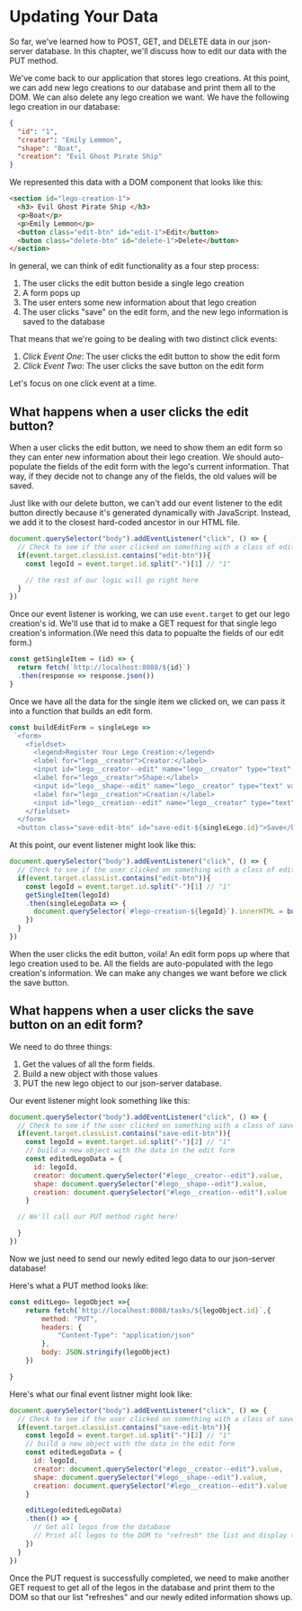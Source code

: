 # Updating Your Data

So far, we've learned how to POST, GET, and DELETE data in our json-server database. In this chapter, we'll discuss how to edit our data with the PUT method.

We've come back to our application that stores lego creations. At this point, we can add new lego creations to our database and print them all to the DOM. We can also delete any lego creation we want. We have the following lego creation in our database:
```json
{
  "id": "1",
  "creator": "Emily Lemmon",
  "shape": "Boat",
  "creation": "Evil Ghost Pirate Ship"
}
```
We represented this data with a DOM component that looks like this:

```html
<section id="lego-creation-1">
  <h3> Evil Ghost Pirate Ship </h3>
  <p>Boat</p>
  <p>Emily Lemmon</p>
  <button class="edit-btn" id="edit-1">Edit</button>
  <buton class="delete-btn" id="delete-1">Delete</button>
</section>

```

In general, we can think of edit functionality as a four step process:
1. The user clicks the edit button beside a single lego creation
1. A form pops up
1. The user enters some new information about that lego creation
1. The user clicks "save" on the edit form, and the new lego information is saved to the database

That means that we're going to be dealing with two distinct click events:
1. *Click Event One*: The user clicks the edit button to show the edit form
1. *Click Event Two*: The user clicks the save button on the edit form

Let's focus on one click event at a time.

## What happens when a user clicks the edit button?
When a user clicks the edit button, we need to show them an edit form so they can enter new information about their lego creation. We should auto-populate the fields of the edit form with the lego's current information. That way, if they decide not to change any of the fields, the old values will be saved.

Just like with our delete button, we can't add our event listener to the edit button directly because it's generated dynamically with JavaScript. Instead, we add it to the closest hard-coded ancestor in our HTML file.
```js
document.querySelector("body").addEventListener("click", () => {
  // Check to see if the user clicked on something with a class of edit-btn
  if(event.target.classList.contains("edit-btn")){
    const legoId = event.target.id.split("-")[1] // "1"

    // the rest of our logic will go right here
  }
})
```

Once our event listener is working, we can use `event.target` to get our lego creation's id.
We'll use that id to make a GET request for that single lego creation's information.(We need this data to popualte the fields of our edit form.)

```js
const getSingleItem = (id) => {
  return fetch(`http://localhost:8088/${id}`)
  .then(response => response.json())
}
```
Once we have all the data for the single item we clicked on, we can pass it into a function that builds an edit form.

```js
const buildEditForm = singleLego =>
 `<form>
    <fieldset>
      <legend>Register Your Lego Creation:</legend>
      <label for="lego__creator">Creator:</label>
      <input id="lego__creator--edit" name="lego__creator" type="text" value=${singleLego.creator} autofocus />
      <label for="lego__creator">Shape:</label>
      <input id="lego__shape--edit" name="lego__creator" type="text" value=${singleLego.shape} autofocus />
      <label for="lego__creation">Creation:</label>
      <input id="lego__creation--edit" name="lego__creator" type="text" value=${singleLego.creation} autofocus />
    </fieldset>
  </form>
  <button class="save-edit-btn" id="save-edit-${singleLego.id}">Save</button>`
```

At this point, our event listener might look like this:
```js
document.querySelector("body").addEventListener("click", () => {
  // Check to see if the user clicked on something with a class of edit-btn
  if(event.target.classList.contains("edit-btn")){
    const legoId = event.target.id.split("-")[1] // "1"
    getSingleItem(legoId)
    .then(singleLegoData => {
      document.querySelector(`#lego-creation-${legoId}`).innerHTML = buildEditForm(singleLegoData);
    })
  }
})
```
When the user clicks the edit button, voila! An edit form pops up where that lego creation used to be. All the fields are auto-populated with the lego creation's information. We can make any changes we want before we click the save button.

## What happens when a user clicks the save button on an edit form?

We need to do three things:
1. Get the values of all the form fields.
1. Build a new object with those values
1. PUT the new lego object to our json-server database.

Our event listener might look something like this:
```js
document.querySelector("body").addEventListener("click", () => {
  // Check to see if the user clicked on something with a class of save-edit-btn
  if(event.target.classList.contains("save-edit-btn")){
    const legoId = event.target.id.split("-")[2] // "1"
    // build a new object with the data in the edit form
    const editedLegoData = {
      id: legoId,
      creator: document.querySelector("#lego__creator--edit").value,
      shape: document.querySelector("#lego__shape--edit").value,
      creation: document.querySelector("#lego__creation--edit").value
    }

  // We'll call our PUT method right here!

  }
})
```

Now we just need to send our newly edited lego data to our json-server database!

Here's what a PUT method looks like:
```js
const editLego= legoObject =>{
    return fetch(`http://localhost:8088/tasks/${legoObject.id}`,{
        method: "PUT",
        headers: {
            "Content-Type": "application/json"
        },
        body: JSON.stringify(legoObject)
    })

}
```
Here's what our final event listner might look like:

```js
document.querySelector("body").addEventListener("click", () => {
  // Check to see if the user clicked on something with a class of save-edit-btn
  if(event.target.classList.contains("save-edit-btn")){
    const legoId = event.target.id.split("-")[2] // "1"
    // build a new object with the data in the edit form
    const editedLegoData = {
      id: legoId,
      creator: document.querySelector("#lego__creator--edit").value,
      shape: document.querySelector("#lego__shape--edit").value,
      creation: document.querySelector("#lego__creation--edit").value
    }

    editLego(editedLegoData)
    .then(() => {
      // Get all legos from the database
      // Print all legos to the DOM to "refresh" the list and display the newly edited information
    })
  }
})
```

Once the PUT request is successfully completed, we need to make another GET request to get all of the legos in the database and print them to the DOM so that our list "refreshes" and our newly edited information shows up.

